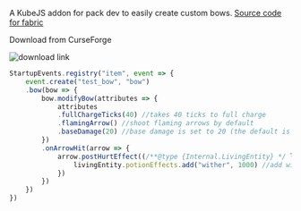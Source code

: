 A KubeJS addon for pack dev to easily create custom bows.
[Source code for fabric](https://github.com/vomiter-scp-zh/RangedJS-fabric)

Download from CurseForge

![download link](https://cf.way2muchnoise.eu/title/1303357.svg)

```js
StartupEvents.registry("item", event => {
  	event.create("test_bow", "bow")
	.bow(bow => {
		bow.modifyBow(attributes => {
			attributes
			.fullChargeTicks(40) //takes 40 ticks to full charge
			.flamingArrow() //shoot flaming arrows by default
			.baseDamage(20) //base damage is set to 20 (the default is 2.0)
		})
		.onArrowHit(arrow => {
			arrow.postHurtEffect((/**@type {Internal.LivingEntity} */ livingEntity) => {
				livingEntity.potionEffects.add("wither", 1000) //add wither effect to entity hit by arrows
			})	
		})
	})
})
```
